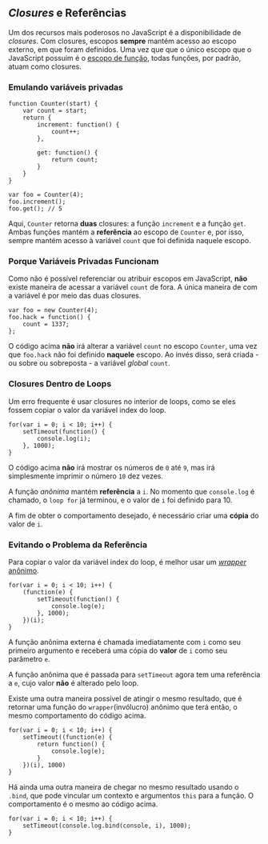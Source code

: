 ## *Closures* e Referências

Um dos recursos mais poderosos no JavaScript é a disponibilidade de *closures*.
Com closures, escopos **sempre** mantém acesso ao escopo externo, em que foram
definidos. Uma vez que que o único escopo que o JavaScript possuim é o 
[escopo de função](#function.scopes), todas funções, por padrão, atuam 
como closures.

### Emulando variáveis privadas

    function Counter(start) {
        var count = start;
        return {
            increment: function() {
                count++;
            },

            get: function() {
                return count;
            }
        }
    }

    var foo = Counter(4);
    foo.increment();
    foo.get(); // 5

Aqui, `Counter` retorna **duas** closures: a função `increment` e a função 
`get`. Ambas funções mantém a **referência** ao escopo de `Counter` e, 
por isso, sempre mantém acesso à variável `count` que foi definida naquele 
escopo.

### Porque Variáveis Privadas Funcionam

Como não é possível referenciar ou atribuir escopos em JavaScript, **não** 
existe maneira de acessar a variável `count` de fora. A única maneira de 
com a variável é por meio das duas closures.

    var foo = new Counter(4);
    foo.hack = function() {
        count = 1337;
    };

O código acima **não** irá alterar a variável `count` no escopo `Counter`, 
uma vez que `foo.hack` não foi definido **naquele** escopo. Ao invés disso, 
será criada - ou sobre ou sobreposta - a variável *global* `count`.

### Closures Dentro de Loops

Um erro frequente é usar closures no interior de loops, como se eles fossem 
copiar o valor da variável index do loop.

    for(var i = 0; i < 10; i++) {
        setTimeout(function() {
            console.log(i);  
        }, 1000);
    }

O código acima **não** irá mostrar os números de `0` até `9`, mas irá 
simplesmente imprimir o número `10` dez vezes.

A função *anônima* mantém **referência** a `i`. No momento que `console.log` 
é chamado, o `loop for` já terminou, e o valor de `i` foi definido para 10.

A fim de obter o comportamento desejado, é necessário criar uma **cópia** 
do valor de `i`.

### Evitando o Problema da Referência

Para copiar o valor da variável index do loop, é melhor usar um 
[*wrapper* anônimo](#function.scopes).

    for(var i = 0; i < 10; i++) {
        (function(e) {
            setTimeout(function() {
                console.log(e);  
            }, 1000);
        })(i);
    }

A função anônima externa é chamada imediatamente com `i` como seu primeiro 
argumento e receberá uma cópia do **valor** de `i` como seu parâmetro `e`.

A função anônima que é passada para `setTimeout` agora tem uma referência a 
`e`, cujo valor **não** é alterado pelo loop.

Existe uma outra maneira possível de atingir o mesmo resultado, que é 
retornar uma função do `wrapper`(invólucro) anônimo que terá então, o mesmo comportamento do código acima.

    for(var i = 0; i < 10; i++) {
        setTimeout((function(e) {
            return function() {
                console.log(e);
            }
        })(i), 1000)
    }

Há ainda uma outra maneira de chegar no mesmo resultado usando o `.bind`, 
que pode vincular um contexto e argumentos `this` para a função. 
O comportamento é o mesmo ao código acima.

    for(var i = 0; i < 10; i++) {
        setTimeout(console.log.bind(console, i), 1000);
    }
